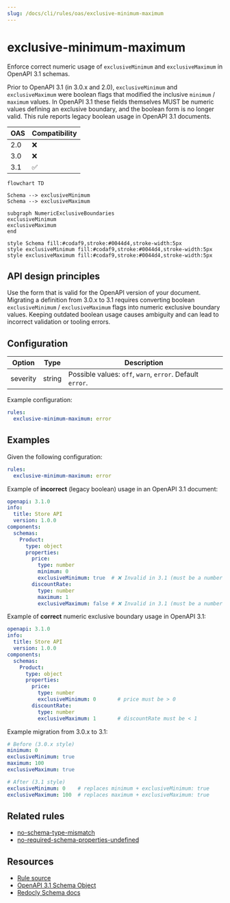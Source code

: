 ```yaml
---
slug: /docs/cli/rules/oas/exclusive-minimum-maximum
---
```


# exclusive-minimum-maximum

Enforce correct numeric usage of `exclusiveMinimum` and `exclusiveMaximum` in OpenAPI 3.1 schemas.

Prior to OpenAPI 3.1 (in 3.0.x and 2.0), `exclusiveMinimum` and `exclusiveMaximum` were boolean flags that modified the inclusive `minimum` / `maximum` values. In OpenAPI 3.1 these fields themselves MUST be numeric values defining an exclusive boundary, and the boolean form is no longer valid. This rule reports legacy boolean usage in OpenAPI 3.1 documents.

| OAS | Compatibility |
| --- | ------------- |
| 2.0 | ❌            |
| 3.0 | ❌            |
| 3.1 | ✅            |

```mermaid
flowchart TD

Schema --> exclusiveMinimum
Schema --> exclusiveMaximum

subgraph NumericExclusiveBoundaries
exclusiveMinimum
exclusiveMaximum
end

style Schema fill:#codaf9,stroke:#0044d4,stroke-width:5px
style exclusiveMinimum fill:#codaf9,stroke:#0044d4,stroke-width:5px
style exclusiveMaximum fill:#codaf9,stroke:#0044d4,stroke-width:5px
```

## API design principles

Use the form that is valid for the OpenAPI version of your document. Migrating a definition from 3.0.x to 3.1 requires converting boolean `exclusiveMinimum` / `exclusiveMaximum` flags into numeric exclusive boundary values. Keeping outdated boolean usage causes ambiguity and can lead to incorrect validation or tooling errors.

## Configuration

| Option   | Type   | Description                                                   |
| -------- | ------ | ------------------------------------------------------------- |
| severity | string | Possible values: `off`, `warn`, `error`. Default `error`.     |

Example configuration:

```yaml
rules:
  exclusive-minimum-maximum: error
```

## Examples

Given the following configuration:

```yaml
rules:
  exclusive-minimum-maximum: error
```

Example of **incorrect** (legacy boolean) usage in an OpenAPI 3.1 document:

```yaml
openapi: 3.1.0
info:
  title: Store API
  version: 1.0.0
components:
  schemas:
    Product:
      type: object
      properties:
        price:
          type: number
          minimum: 0
          exclusiveMinimum: true  # ❌ Invalid in 3.1 (must be a number)
        discountRate:
          type: number
          maximum: 1
          exclusiveMaximum: false # ❌ Invalid in 3.1 (must be a number if present)
```

Example of **correct** numeric exclusive boundary usage in OpenAPI 3.1:

```yaml
openapi: 3.1.0
info:
  title: Store API
  version: 1.0.0
components:
  schemas:
    Product:
      type: object
      properties:
        price:
          type: number
          exclusiveMinimum: 0       # price must be > 0
        discountRate:
          type: number
          exclusiveMaximum: 1       # discountRate must be < 1
```

Example migration from 3.0.x to 3.1:

```yaml
# Before (3.0.x style)
minimum: 0
exclusiveMinimum: true
maximum: 100
exclusiveMaximum: true

# After (3.1 style)
exclusiveMinimum: 0    # replaces minimum + exclusiveMinimum: true
exclusiveMaximum: 100  # replaces maximum + exclusiveMaximum: true
```

## Related rules

- [no-schema-type-mismatch](../common/no-schema-type-mismatch.md)
- [no-required-schema-properties-undefined](../common/no-required-schema-properties-undefined.md)

## Resources

- [Rule source](https://github.com/Redocly/redocly-cli/blob/main/packages/core/src/rules/oas3/exclusive-minimum-maximum.ts)
- [OpenAPI 3.1 Schema Object](https://spec.openapis.org/oas/v3.1.0#schema-object)
- [Redocly Schema docs](https://redocly.com/docs/openapi-visual-reference/schemas/)
